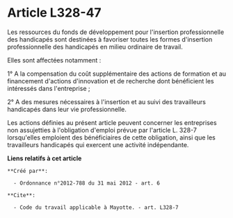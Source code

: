 # Article L328-47

Les ressources du fonds de développement pour l'insertion professionnelle des handicapés sont destinées à favoriser toutes
les formes d'insertion professionnelle des handicapés en milieu ordinaire de travail. 

Elles sont affectées notamment : 

1° A la compensation du coût supplémentaire des actions de formation et au financement d'actions d'innovation et de recherche
dont bénéficient les intéressés dans l'entreprise ; 

2° A des mesures nécessaires à l'insertion et au suivi des travailleurs handicapés dans leur vie professionnelle. 

Les actions définies au présent article peuvent concerner les entreprises non assujetties à l'obligation d'emploi prévue par
l'article L. 328-7 lorsqu'elles emploient des bénéficiaires de cette obligation, ainsi que les travailleurs handicapés qui
exercent une activité indépendante.

**Liens relatifs à cet article**

	**Créé par**:

	  - Ordonnance n°2012-788 du 31 mai 2012 - art. 6

	**Cite**:

	  - Code du travail applicable à Mayotte. - art. L328-7
